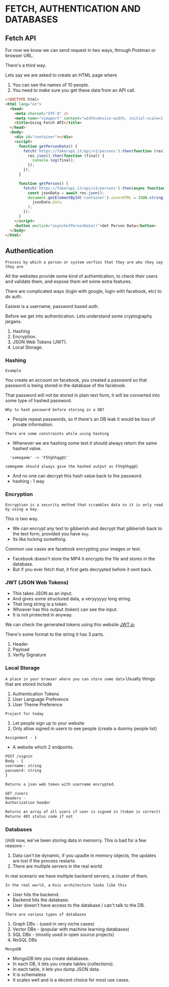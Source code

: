 # FETCH, AUTHENTICATION AND DATABASES

## Fetch API

For now we know we can send request in two ways, through Postman or browser URL.

There's a third way.

Lets say we are asked to create an HTML page where

1. You can see the names of 10 people.
2. You need to make sure you get these data from an API call.

```html
<!DOCTYPE html>
<html lang="en">
  <head>
    <meta charset="UTF-8" />
    <meta name="viewport" content="width=device-width, initial-scale=1.0" />
    <title>Using Fetch API</title>
  </head>
  <body>
    <div id="container"></div>
    <script>
      function getPersonData() {
        fetch('https://fakerapi.it/api/v1/persons').then(function (res) {
          res.json().then(function (final) {
            console.log(final);
          });
        });
      }

      function getPerson() {
        fetch('https://fakerapi.it/api/v1/persons').then(async function (res) {
          const jsonData = await res.json();
          document.getElementById('container').innerHTML = JSON.stringify(
            jsonData.data
          );
        });
      }
    </script>
    <button onclick="asyncGetPersonData()">Get Person Data</button>
  </body>
</html>
```

## Authentication

`Process by which a person or system verfies that they are who they say they are`

All the websites provide some kind of authentication, to check their users and validate them, and expose them wit some extra features.

There are complicated ways (login with google, login with facebook, etc) to do auth.

Easiest is a username, password based auth.

Before we get into authentication.
Lets understand some cryptography jargans.

1. Hashing
2. Encryption.
3. JSON Web Tokens (JWT).
4. Local Storage.

### Hashing

`Example`

You create an account on facebook, you created a password so that password is being stored in the database of the facebook.

That password will not be stored in plain text form, it will be converted into some type of hashed password.

`Why to hash password before storing in a DB?`

- People repeat passwords, so if there's an DB leak it would be loss of private information.

`There are some constraints while using hashing`

- Whenever we are hashing some text it should always return the same hashed value.

```text
  'somegame' -> 'F5Vghhgg@1'
```

`somegame should always give the hashed output as F5Vghhgg@1`

- And no one can decrypt this hash value back to the password.
- hashing : 1 way

### Encryption

`Encryption is a security method that scrambles data so it is only read by using a key.`

This is two way.

- We can encrypt any text to gibberish and decrypt that gibberish back to the text form, provided you have `key`.
- Its like locking something.

Common use cases are facebook encrypting your images or text.

- Facebook doesn't store the MP4 it encrypts the file and stores in the database.
- But if you ever fetch that, it first gets decrypted before it sent back.

### JWT (JSON Web Tokens)

- This takes JSON as an input.
- And gives some structured data, a veryyyyyy long string.
- That long string is a token.
- Whoever has this output (token) can see the input.
- It is not protected in anyway.

We can check the generated tokens using this website [JWT.io](https://jwt.io)

There's some format to the string it has 3 parts.

1. Header
2. Payload
3. Verfiy Signature

### Local Storage

`A place in your browser where you can store some data`
Usually things that are stored include

1. Authentication Tokens
2. User Language Preference
3. User Theme Preference

`Project for today`

1. Let people sign up to your website
2. Only allow signed in users to see people (create a dummy people list)

`Assignment - 1`

- A website which 2 endpoints.

```md
POST /signin
Body - {
username: string
password: string
}

Returns a json web token with username encrypted.
```

```md
GET /users
Headers -
Authorization header

Returns an array of all users if user is signed in (token is correct)
Returns 403 status code if not
```

### Databases

Until now, we've been storing data in memorry.
This is bad for a few reasons -

1. Data can't be dynamic, if you upadte in memory objects, the updates are lost if the process restarts.
2. There are multiple servers in the real world.

In real scenario we have multiple backend servers, a cluster of them.

`In the real world, a bsic architecture looks like this`

- User hits the backend.
- Backend hits the database.
- User doesn't have access to the database / can't talk to the DB.

`There are various types of databases`

1. Graph DBs - (used in very niche cases)
2. Vector DBs - (popular with machine learning databases)
3. SQL DBs - (mostly used in open source projects)
4. NoSQL DBs

`MongoDB`

- MongoDB lets you create databases.
- In each DB, it lets you create tables (collections).
- In each table, it lets you dump JSON data.
- It is schemaless
- It scales well and is a decent choice for most use cases.
